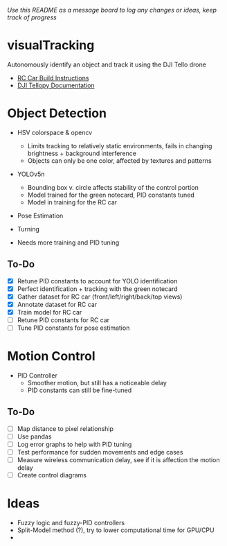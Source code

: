 *Use this README as a message board to log any changes or ideas, keep track of progress*

# visualTracking
Autonomously identify an object and track it using the DJI Tello drone
* [RC Car Build Instructions](https://racecarj.com/pages/build-instructions)
* [DJI Tellopy Documentation](https://djitellopy.readthedocs.io/en/latest/tello/)

# Object Detection
* HSV colorspace & opencv
  * Limits tracking to relatively static environments, fails in changing brightness + background interference
  * Objects can only be one color, affected by textures and patterns 

* YOLOv5n
  * Bounding box v. circle affects stability of the control portion
  * Model trained for the green notecard, PID constants tuned
  * Model in training for the RC car
  
* Pose Estimation 
 * Turning 
 * Needs more training and PID tuning

## To-Do
- [x] Retune PID constants to account for YOLO identification
- [x] Perfect identification + tracking with the green notecard 
- [x] Gather dataset for RC car (front/left/right/back/top views)
- [x] Annotate dataset for RC car
- [x] Train model for RC car
- [ ] Retune PID constants for RC car
- [ ] Tune PID constants for pose estimation

# Motion Control
* PID Controller
  * Smoother motion, but still has a noticeable delay
  * PID constants can still be fine-tuned

## To-Do
- [ ] Map distance to pixel relationship
 - [ ] Use pandas
- [ ] Log error graphs to help with PID tuning
- [ ] Test performance for sudden movements and edge cases
- [ ] Measure wireless communication delay, see if it is affection the motion delay
- [ ] Create control diagrams

# Ideas
* Fuzzy logic and fuzzy-PID controllers
* Split-Model method (?), try to lower computational time for GPU/CPU
* 
